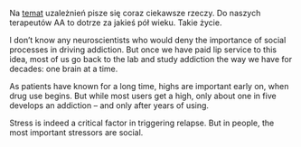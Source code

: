 [1]:https://www.project-syndicate.org/commentary/social-exclusion-chemical-dependency-by-markus-heilig-1-2016-04

Na [temat][1] uzależnień pisze się coraz ciekawsze rzeczy. Do naszych terapeutów AA to dotrze za jakieś pół wieku. Takie życie.

 I don’t know any neuroscientists who would deny the importance of social processes in driving addiction. But once we have paid lip service to this idea, most of us go back to the lab and study addiction the way we have for decades: one brain at a time. 
 
 
 As patients have known for a long time, highs are important early on, when drug use begins. But while most users get a high, only about one in five develops an addiction – and only after years of using. 
 
 Stress is indeed a critical factor in triggering relapse. But in people, the most important stressors are social. 
 
 